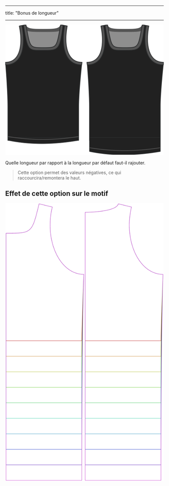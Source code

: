 - - -
title: "Bonus de longueur"
- - -

![L'option de bonus de longueur sur Aaron](./lengthbonus.svg)

Quelle longueur par rapport à la longueur par défaut faut-il rajouter.

> Cette option permet des valeurs négatives, ce qui raccourcira/remontera le haut.

## Effet de cette option sur le motif

![Cette image montre l'effet de cette option en superposant plusieurs variantes qui ont une valeur différente pour cette option](aaron_lengthbonus_sample.svg "Effet de cette option sur le modèle")

